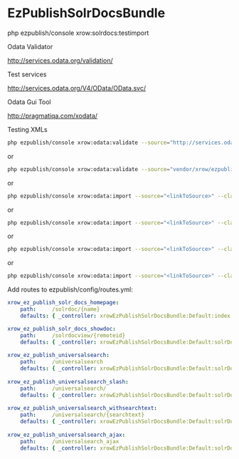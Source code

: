 EzPublishSolrDocsBundle
=======================

php ezpublish/console xrow:solrdocs:testimport


Odata Validator

http://services.odata.org/validation/

Test services

http://services.odata.org/V4/OData/OData.svc/

Odata Gui Tool

http://pragmatiqa.com/xodata/

Testing XMLs

```sh
php ezpublish/console xrow:odata:validate --source="http://services.odata.org/V4/OData/OData.svc/Products?\$top=20&\$format=atom"
```
or
```sh
php ezpublish/console xrow:odata:validate --source="vendor/xrow/ezpublish-solrdocs-bundle/Lib/c1test.xml"
```
or
```sh
php ezpublish/console xrow:odata:import --source="<linkToSource>" --class="s_branchenbuch" --offset=0 --limit=1000
```
or
```sh
php ezpublish/console xrow:odata:import --source="<linkToSource>" --class="s_veranstaltung" --offset=0 --limit=1000
```
or
```sh
php ezpublish/console xrow:odata:import --source="<linkToSource>" --class="s_marktplatz" --offset=0 --limit=1000
```
or
```sh
php ezpublish/console xrow:odata:import --source="<linkToSource>" --class="s_auto" --offset=0 --limit=1000
```

Add routes to ezpublish/config/routes.yml:

```yaml
xrow_ez_publish_solr_docs_homepage:
    path:     /solrdoc/{name}
    defaults: { _controller: xrowEzPublishSolrDocsBundle:Default:index }

xrow_ez_publish_solr_docs_showdoc:
    path:     /solrdocview/{remoteid}
    defaults: { _controller: xrowEzPublishSolrDocsBundle:Default:solrDocView }
    
xrow_ez_publish_universalsearch:
    path:     /universalsearch
    defaults: { _controller: xrowEzPublishSolrDocsBundle:Default:solrDocUniversalSearch }
    
xrow_ez_publish_universalsearch_slash:
    path:     /universalsearch/
    defaults: { _controller: xrowEzPublishSolrDocsBundle:Default:solrDocUniversalSearch }
    
xrow_ez_publish_universalsearch_withsearchtext:
    path:     /universalsearch/{searchtext}
    defaults: { _controller: xrowEzPublishSolrDocsBundle:Default:solrDocUniversalSearch }
    
xrow_ez_publish_universalsearch_ajax:
    path:     /universalsearch_ajax
    defaults: { _controller: xrowEzPublishSolrDocsBundle:Default:solrDocUniversalSearchAjax }
```
